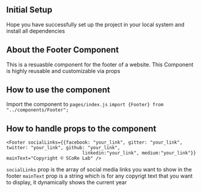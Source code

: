 ## Initial Setup
Hope you have successfully set up the project in your local system and install all dependencies

## About the Footer Component
This is a resuasble component for the footer of a website. This Component is highly reusable and customizable via props

## How to use the component
Import the component to `pages/index.js`
`import {Footer} from "../components/Footer";`

## How to handle props to the component
```
<Footer socialLinks={{facebook: "your_link", gitter: "your_link", twitter: "your_link", github: "your_link", 
                            linkedin:"your_link", medium:"your_link"}} mainText="Copyright © SCoRe Lab" />
```

`socialLinks` prop is the array of social media links you want to show in the footer
`mainText` prop is a string which is for any copyrigt text that you want to display, it dynamically shows the current year